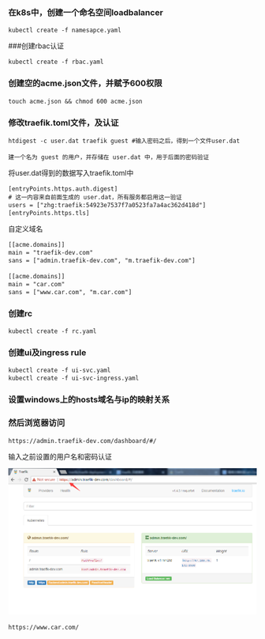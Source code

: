 ### 在k8s中，创建一个命名空间loadbalancer

	kubectl create -f namesapce.yaml

###创建rbac认证

	kubectl create -f rbac.yaml


### 创建空的acme.json文件，并赋予600权限

	touch acme.json && chmod 600 acme.json


### 修改traefik.toml文件，及认证

	htdigest -c user.dat traefik guest #输入密码之后，得到一个文件user.dat

	建一个名为 guest 的用户，并存储在 user.dat 中，用于后面的密码验证


将user.dat得到的数据写入traefik.toml中

	[entryPoints.https.auth.digest]
    # 这一内容来自前面生成的 user.dat，所有服务都启用这一验证
    users = ["zhg:traefik:54923e7537f7a0523fa7a4ac362d418d"]
    [entryPoints.https.tls]




自定义域名

	[[acme.domains]]
	main = "traefik-dev.com"
	sans = ["admin.traefik-dev.com", "m.traefik-dev.com"]
	
	[[acme.domains]]
	main = "car.com"
	sans = ["www.car.com", "m.car.com"]



### 创建rc

	kubectl create -f rc.yaml



### 创建ui及ingress rule

	kubectl create -f ui-svc.yaml
	kubectl create -f ui-svc-ingress.yaml


### 设置windows上的hosts域名与ip的映射关系



### 然后浏览器访问


	https://admin.traefik-dev.com/dashboard/#/

输入之前设置的用户名和密码认证


![images](./images/20171215121521.png)




	https://www.car.com/



	

